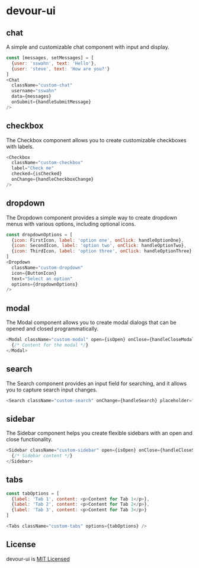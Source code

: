 # devour-ui

## chat
A simple and customizable chat component with input and display.
```javascript
const [messages, setMessages] = [
  {user: 'sswahn', text: 'Hello'},
  {user: 'steve', text: 'How are you?'}
]
<Chat
  className="custom-chat"
  username="sswahn"
  data={messages}
  onSubmit={handleSubmitMessage}
/>
```

## checkbox
The Checkbox component allows you to create customizable checkboxes with labels.
```javascript
<Checkbox
  className="custom-checkbox"
  label="Check me"
  checked={isChecked}
  onChange={handleCheckboxChange}
/>
```

## dropdown
The Dropdown component provides a simple way to create dropdown menus with various options, including optional icons.
```javascript
const dropdownOptions = [
  {icon: FirstIcon, label: 'option one', onClick: handleOptionOne},
  {icon: SecondIcon, label: 'option two', onClick: handleOptionTwo},
  {icon: ThirdIcon, label: 'option three', onClick: handleOptionThree}
]
<Dropdown
  className="custom-dropdown"
  icon={ButtonIcon}
  text="Select an option"
  options={dropdownOptions}
/>
```

## modal
The Modal component allows you to create modal dialogs that can be opened and closed programmatically.
```javascript
<Modal className="custom-modal" open={isOpen} onClose={handleCloseModal}>
  {/* Content for the modal */}
</Modal>
```

## search
The Search component provides an input field for searching, and it allows you to capture search input changes.
```javascript
<Search className="custom-search" onChange={handleSearch} placeholder="Search..." />
```

## sidebar
The Sidebar component helps you create flexible sidebars with an open and close functionality.
```javascript
<Sidebar className="custom-sidebar" open={isOpen} onClose={handleCloseSidebar}>
  {/* Sidebar content */}
</Sidebar>
```

## tabs
```javascript
const tabOptions = [
  {label: 'Tab 1', content: <p>Content for Tab 1</p>},
  {label: 'Tab 2', content: <p>Content for Tab 2</p>},
  {label: 'Tab 3', content: <p>Content for Tab 3</p>}
]

<Tabs className="custom-tabs" options={tabOptions} />
```


## License
devour-ui is [MIT Licensed](https://github.com/sswahn/devour-ui/blob/main/LICENSE)
